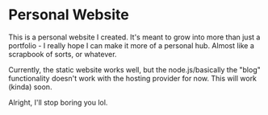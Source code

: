 # Personal Website

This is a personal website I created. It's meant to grow into more than just a portfolio - I really hope I can make it more of a personal hub. Almost like a scrapbook of sorts, or whatever.

Currently, the static website works well, but the node.js/basically the "blog" functionality doesn't work with the hosting provider for now. This will work (kinda) soon. 

Alright, I'll stop boring you lol.
